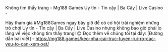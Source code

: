 Không tìm thấy trang - Mg188 Games Uy tín - Tin cậy | Ba Cây | Live Casino - 

Hãy tham gia #Mg188Games ngay bây giờ để có cơ hội trải nghiệm những trò chơi Uy tín - Tin cậy | Ba Cây | Live Casino nhưng không bao giờ phải lo lắng về việc không tìm thấy trang! 😊 Đọc thêm về chúng tôi tại đây: [Đường dẫn bài viết] - https://mg188.games/keo-nha-cai-truc-tuyen-rui-ro-cac-yeu-to-can-xem-xet/
